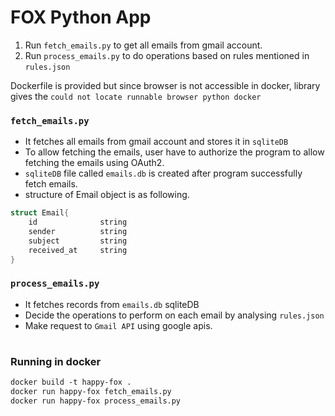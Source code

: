 # FOX Python App


1. Run `fetch_emails.py` to get all emails from gmail account.
2. Run `process_emails.py` to do operations based on rules mentioned in `rules.json`

Dockerfile is provided but since browser is not accessible in docker, library gives the `could not locate runnable browser python docker` 


### `fetch_emails.py`

* It fetches all emails from gmail account and stores it in `sqliteDB`
* To allow fetching the emails, user have to authorize the program to allow fetching the emails using OAuth2.
* `sqliteDB` file called `emails.db` is created after program successfully fetch emails.
* structure of Email object is as following.

```CPP
struct Email{
    id              string
    sender          string
    subject         string
    received_at     string
}
```


### `process_emails.py`

* It fetches records from `emails.db` sqliteDB
* Decide the operations to perform on each email by analysing `rules.json`
* Make request to `Gmail API` using google apis.


#
### Running in docker
```Dockerfile
docker build -t happy-fox .
docker run happy-fox fetch_emails.py
docker run happy-fox process_emails.py
```